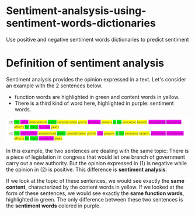 # Sentiment-analsysis-using-sentiment-words-dictionaries
Use positive and negative sentiment words dictionaries to predict sentiment

# Definition of sentiment analysis

Sentiment analysis provides the opinion expressed in a text.
Let's consider an example with the 2 sentences below.
- function words are highlighted in green and content words in yellow.
- There is a third kind of word here, highlighted in purple: sentiment words.

![](sentiment_analysis.jpg)

In this example, the two sentences are dealing with the same topic: There is a piece of legislation in congress that would let one branch of government carry out a new authority. But the opinion expressed in (1) is negative while the opinion in (2) is positive. This difference is **sentiment analysis**.

If we look at the topic of these sentences, we would see exactly the **same content**, characterized by the content words in yellow. If we looked at the form of these sentences, we would see exactly the **same function words**, highlighted in green. The only difference between these two sentences is the **sentiment words** colored in purple.
